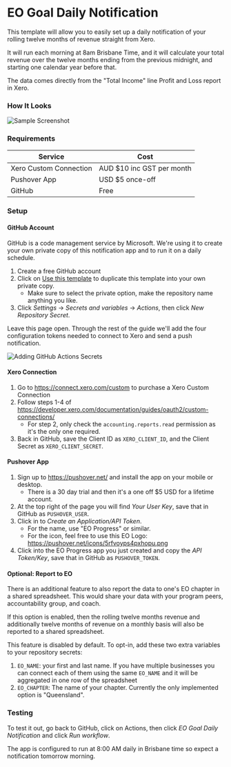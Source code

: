 # EO Goal Daily Notification

This template will allow you to easily set up a daily notification of your rolling twelve months of revenue straight from Xero.

It will run each morning at 8am Brisbane Time, and it will calculate your total revenue over the twelve months ending from the previous midnight, and starting one calendar year before that.

The data comes directly from the "Total Income" line Profit and Loss report in Xero.

### How It Looks

![Sample Screenshot](https://i.imgur.com/QNFAh5y.jpeg?raw=true)

### Requirements

| Service                | Cost                      |
| ---------------------- | ------------------------- |
| Xero Custom Connection | AUD $10 inc GST per month |
| Pushover App           | USD $5 once-off           |
| GitHub                 | Free                      |

### Setup

#### GitHub Account

GitHub is a code management service by Microsoft. We're using it to create your own private copy of this notification app and to run it on a daily schedule.

1. Create a free GitHub account
2. Click on [Use this template](https://github.com/new?template_name=RevenueNotification&template_owner=winterec) to duplicate this template into your own private copy.
   - Make sure to select the private option, make the repository name anything you like.
3. Click _Settings_ -> _Secrets and variables_ -> _Actions_, then click _New Repository Secret_.

Leave this page open. Through the rest of the guide we'll add the four configuration tokens needed to connect to Xero and send a push notification.

![Adding GitHub Actions Secrets](https://i.imgur.com/5rM3rWa.png?raw=true)

#### Xero Connection

1. Go to https://connect.xero.com/custom to purchase a Xero Custom Connection
2. Follow steps 1-4 of https://developer.xero.com/documentation/guides/oauth2/custom-connections/
   - For step 2, only check the `accounting.reports.read` permission as it's the only one required.
3. Back in GitHub, save the Client ID as `XERO_CLIENT_ID`, and the Client Secret as `XERO_CLIENT_SECRET`.

#### Pushover App

1. Sign up to https://pushover.net/ and install the app on your mobile or desktop.
   - There is a 30 day trial and then it's a one off $5 USD for a lifetime account.
2. At the top right of the page you will find _Your User Key_, save that in GitHub as `PUSHOVER_USER`.
3. Click in to _Create an Application/API Token_.
   - For the name, use "EO Progress" or similar.
   - For the icon, feel free to use this EO Logo: https://pushover.net/icons/5rfvoyps4pxhopu.png
4. Click into the EO Progress app you just created and copy the _API Token/Key_, save that in GitHub as `PUSHOVER_TOKEN`.

#### Optional: Report to EO

There is an additional feature to also report the data to one's EO chapter in a shared spreadsheet. This would share your data with your program peers, accountability group, and coach.

If this option is enabled, then the rolling twelve months revenue and additionally twelve months of revenue on a monthly basis will also be reported to a shared spreadsheet.

This feature is disabled by default. To opt-in, add these two extra variables to your repository secrets:

1. `EO_NAME`: your first and last name. If you have multiple businesses you can connect each of them using the same `EO_NAME` and it will be aggregated in one row of the spreadsheet
2. `EO_CHAPTER`: The name of your chapter. Currently the only implemented option is "Queensland".

### Testing

To test it out, go back to GitHub, click on Actions, then click _EO Goal Daily Notification_ and click _Run workflow_.

The app is configured to run at 8:00 AM daily in Brisbane time so expect a notification tomorrow morning.
